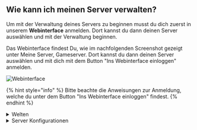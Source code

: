 ## Wie kann ich meinen Server verwalten?

Um mit der Verwaltung deines Servers zu beginnen musst du dich zuerst in unserem **Webinterface** anmelden. Dort kannst du dann deinen Server auswählen und mit der Verwaltung beginnen.

Das Webinterface findest Du, wie im nachfolgenden Screenshot gezeigt unter Meine Server, Gameserver. 
Dort kannst du dann deinen Server auswählen und mit dich mit dem Button "Ins Webinterface einloggen" anmelden.

![Webinterface](../../.gitbook/assets/gamecp-login.png)

{% hint style="info" %}
Bitte beachte die Anweisungen zur Anmeldung, welche du unter dem Button "Ins Webinterface einloggen" findest.
{% endhint %}


<details>
<summary>Welten</summary>
  ### Wie kann ich die Welt meines ARK-Servers anpassen?

In ARK : Survival Evolved gibt es diverse Karten die man Spielen kann. Neben den 12 Karten die vom Spiel selber mitgeliefert werden, gibt es auch noch verschiedne Karten die man durch Mods hinzufügen kann.
Man sollte jedoch zwingend beachten, dass es Karten gibt, die man von den erstellern **zuätzlich, kostenpflichtig** erwerben muss und Karten, die man sich kostenlos herunterladen kann. 
Unteranderen gibt es folgende Karten:

TheIsland(Kostenlos, Vorinstalliert, Story)
TheCenter(Kostenlos)
Ragnarok(Kostenlos)
ScorchedEarth_P(Kostenpflichtig, Story)
Aberration_P(Kostenpflichtig, Story)
Extinction(Kostenpflichtig, Story)
Valguero_P(Kostenpflichtig, Story)
Genesis(Kostenpflichtig, Story)
CrystalIsles[Kostenlos]
Gen2(Kostenpflichtig, Story)
Fjordur(Kostenlos)
Um deinen Server auf eine bestimmte Karten einzustellen, musst du als erstes wie oben beschrieben in Webinterface. Nachdem du angemeldet bist, musst du den Server auswählen, den du bearbeiten willst. Jetzt musst du dein Karte auswählen. Dies geschieht unter dem Reiter **"Startup"**(Siehe Grafik)
![StartseiteWebinterface](https://github.com/user-attachments/assets/6ecefd75-734a-4215-9cc0-0b1b2da2c1e4)
(Hier kann man übrigens auch wie oben erklärt, das Admin Passwort, den Server-Namen, die Maximale Spieleranzahl und die zusätzlichen Startargumente verändern.)
Dort suchst du dann nach dem Eingabe Feld **"Server Map"** und schreibst den Namen von einer der oben gennanten Maps in das Feld. Sofort wird der eintrag gespeichert und beim Hochfahren wird nun diese Map gespielt.
Neben diesen offiziellen Welten gibt es auch eine Vielzahl an Mod-Welten, die du auf deinem Server nutzen kannst.
Diese findest unteranderem im [Steam Workshop](https://steamcommunity.com/app/346110/workshop/).
Zum nutzen dieser musst du die Mod-IDs in der [serverconfig.ini](https://ark.gamepedia.com/Server_Configuration) eintragen.
</details>
<details>
<summary>Server Konfigurationen</summary>
Umd deinen Server konfigurieren, also z.B. die Multiplikatoren beim Rohstoff-Abbau zu verändern, mussst die die UserGameSettings.ini oder die Game.ini Datei verändern. Hierbei bezieht sich die Game.ini auf fortgeschrittene Einstellungn und die UserGameSettings.ini eher auf die Grundeinstellungen. <br>
  Um diese zu finden, drückst du oben auf den Reiter Files, und dann folgst du diesem Pfad: /ShooterGame/Saved/Config/LinuxServer/
Um alle Werte zu finden die du verändern kannst nutze den Eintrag im [Offiziellen Ark-Wiki](https://ark.wiki.gg/wiki/Server_configuration). Hier findest du viele Einstellungen, jedoch widerrum auch nicht alle. Daher, solltest du nach besonders spezifischen Einstellungen online suchen. Hier gibt es oft Hilfe von Ark-Nutzern auf [Reddit](Reddit.com) oder [SurviveTheArk](https://survivetheark.com/)<br>
Übrigens kann man hier auch viele Einträge für die zusätzlichen Startargumente finden.<br>
</details>
